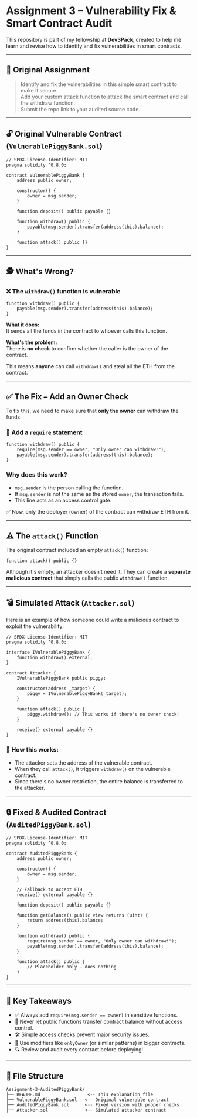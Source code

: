 # Assignment 3 – Vulnerability Fix & Smart Contract Audit

This repository is part of my fellowship at **Dev3Pack**, created to help me learn and revise how to identify and fix vulnerabilities in smart contracts.

---

## 🧾 Original Assignment

> Identify and fix the vulnerabilities in this simple smart contract to make it secure.  
> Add your custom attack function to attack the smart contract and call the withdraw function.  
> Submit the repo link to your audited source code.

---

## 🔓 Original Vulnerable Contract (`VulnerablePiggyBank.sol`)

```solidity
// SPDX-License-Identifier: MIT
pragma solidity ^0.8.0;

contract VulnerablePiggyBank {
    address public owner;

    constructor() {
        owner = msg.sender;
    }

    function deposit() public payable {}

    function withdraw() public {
        payable(msg.sender).transfer(address(this).balance);
    }

    function attack() public {}
}
```

---

## 🕵️ What's Wrong?

### ❌ The `withdraw()` function is vulnerable

```solidity
function withdraw() public {
    payable(msg.sender).transfer(address(this).balance);
}
```

**What it does:**  
It sends all the funds in the contract to whoever calls this function.

**What's the problem:**  
There is **no check** to confirm whether the caller is the owner of the contract.

This means **anyone** can call `withdraw()` and steal all the ETH from the contract.

---

## ✅ The Fix – Add an Owner Check

To fix this, we need to make sure that **only the owner** can withdraw the funds.

### 🔐 Add a `require` statement

```solidity
function withdraw() public {
    require(msg.sender == owner, "Only owner can withdraw!");
    payable(msg.sender).transfer(address(this).balance);
}
```

### Why does this work?

- `msg.sender` is the person calling the function.
- If `msg.sender` is not the same as the stored `owner`, the transaction fails.
- This line acts as an access control gate.

✅ Now, only the deployer (owner) of the contract can withdraw ETH from it.

---

## ⚠️ The `attack()` Function

The original contract included an empty `attack()` function:

```solidity
function attack() public {}
```

Although it's empty, an attacker doesn’t need it. They can create a **separate malicious contract** that simply calls the public `withdraw()` function.

---

## 💣 Simulated Attack (`Attacker.sol`)

Here is an example of how someone could write a malicious contract to exploit the vulnerability:

```solidity
// SPDX-License-Identifier: MIT
pragma solidity ^0.8.0;

interface IVulnerablePiggyBank {
    function withdraw() external;
}

contract Attacker {
    IVulnerablePiggyBank public piggy;

    constructor(address _target) {
        piggy = IVulnerablePiggyBank(_target);
    }

    function attack() public {
        piggy.withdraw(); // This works if there's no owner check!
    }

    receive() external payable {}
}
```

### 🧨 How this works:

- The attacker sets the address of the vulnerable contract.
- When they call `attack()`, it triggers `withdraw()` on the vulnerable contract.
- Since there's no owner restriction, the entire balance is transferred to the attacker.

---

## 🔒 Fixed & Audited Contract (`AuditedPiggyBank.sol`)

```solidity
// SPDX-License-Identifier: MIT
pragma solidity ^0.8.0;

contract AuditedPiggyBank {
    address public owner;

    constructor() {
        owner = msg.sender;
    }

    // Fallback to accept ETH
    receive() external payable {}

    function deposit() public payable {}

    function getBalance() public view returns (uint) {
        return address(this).balance;
    }

    function withdraw() public {
        require(msg.sender == owner, "Only owner can withdraw!");
        payable(msg.sender).transfer(address(this).balance);
    }

    function attack() public {
        // Placeholder only – does nothing
    }
}
```

---

## 🧠 Key Takeaways

- ✅ Always add `require(msg.sender == owner)` in sensitive functions.
- 🚫 Never let public functions transfer contract balance without access control.
- 🛠 Simple access checks prevent major security issues.
- 🔁 Use modifiers like `onlyOwner` (or similar patterns) in bigger contracts.
- 🔍 Review and audit every contract before deploying!

---

## 📁 File Structure

```
Assignment-3-AuditedPiggyBank/
├── README.md                  <-- This explanation file
├── VulnerablePiggyBank.sol   <-- Original vulnerable contract
├── AuditedPiggyBank.sol      <-- Fixed version with proper checks
├── Attacker.sol              <-- Simulated attacker contract
```


